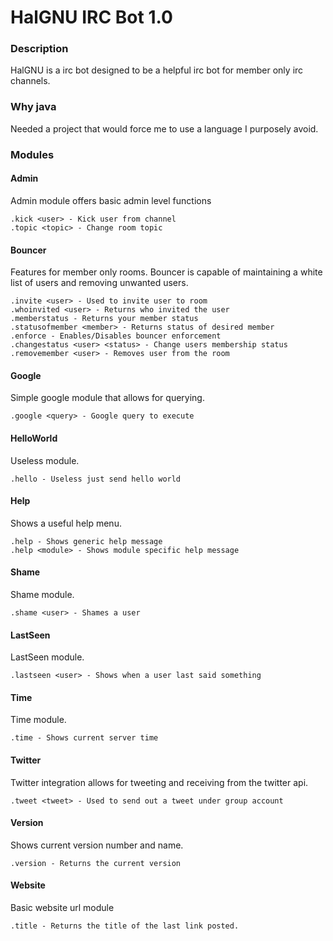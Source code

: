 HalGNU IRC Bot 1.0
============

### Description
HalGNU is a irc bot designed to be a helpful irc bot for member only irc channels.

### Why java
Needed a project that would force me to use a language I purposely avoid.

### Modules

#### Admin
Admin module offers basic admin level functions

```
.kick <user> - Kick user from channel
.topic <topic> - Change room topic
```

#### Bouncer
Features for member only rooms. Bouncer is capable of maintaining a white list of users and removing unwanted users.

```
.invite <user> - Used to invite user to room
.whoinvited <user> - Returns who invited the user
.memberstatus - Returns your member status
.statusofmember <member> - Returns status of desired member
.enforce - Enables/Disables bouncer enforcement
.changestatus <user> <status> - Change users membership status
.removemember <user> - Removes user from the room
```

#### Google
Simple google module that allows for querying.

```
.google <query> - Google query to execute
```

#### HelloWorld
Useless module.

```
.hello - Useless just send hello world
```

#### Help
Shows a useful help menu.

```
.help - Shows generic help message
.help <module> - Shows module specific help message
```

#### Shame
Shame module.

```
.shame <user> - Shames a user
```

#### LastSeen
LastSeen module.

```
.lastseen <user> - Shows when a user last said something
```

#### Time
Time module.

```
.time - Shows current server time
```

#### Twitter
Twitter integration allows for tweeting and receiving from the twitter api.

```
.tweet <tweet> - Used to send out a tweet under group account
```

#### Version
Shows current version number and name.

```
.version - Returns the current version
```

#### Website
Basic website url module

```
.title - Returns the title of the last link posted.
```
